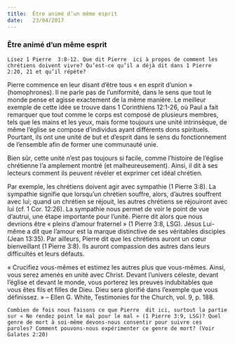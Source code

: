 ```yaml
---
title:  Être animé d’un même esprit
date:   23/04/2017
---
```


### Être animé d’un même esprit 

`Lisez 1 Pierre  3:8-12. Que dit Pierre  ici à propos de comment les chrétiens doivent vivre? Qu’est-ce qu’il a déjà dit dans 1 Pierre 2:20, 21 et qu’il répète?` 

Pierre  commence en leur disant d’être tous « en esprit d’union » (homophrones). Il ne parle pas de l’uniformité, dans le sens que tout le monde pense et agisse exactement de la même manière. Le meilleur exemple de cette idée se trouve dans 1 Corinthiens 12:1-26, où Paul a fait remarquer que tout comme le corps est composé de plusieurs membres, tels que les mains et les yeux, mais forme toujours une unité intrinsèque, de même l’église se compose d’individus ayant différents dons spirituels. Pourtant, ils ont une unité de but et d’esprit dans le sens du fonctionnement de l’ensemble afin de former une communauté unie. 

Bien sûr, cette unité n’est pas toujours si facile, comme l’histoire de l’église chrétienne l’a amplement montré (et malheureusement). Ainsi, il dit à ses lecteurs comment ils peuvent révéler et exprimer cet idéal chrétien. 

Par exemple, les chrétiens doivent agir avec sympathie (1 Pierre 3:8). La sympathie signifie que lorsqu’un chrétien souffre, alors, d’autres souffrent avec lui; quand un chrétien se réjouit, les autres chrétiens se réjouiront avec lui (cf. 1 Cor. 12:26). La sympathie nous permet de voir le point de vue d’autrui, une étape importante pour l’unité. Pierre dit alors que nous devrions être « pleins d’amour fraternel » (1 Pierre 3:8, LSG). Jésus Lui-même a dit que l’amour est la marque distinctive de ses véritables disciples (Jean 13:35). Par ailleurs, Pierre dit que les chrétiens auront un cœur bienveillant (1 Pierre 3:8). Ils auront compassion des autres dans leurs difficultés et leurs défauts. 

« Crucifiez vous-mêmes et estimez les autres plus que vous-mêmes. Ainsi, vous serez amenés en unité avec Christ. Devant l’univers céleste, devant l’église et devant le monde, vous porterez les preuves indubitables que vous êtes fils et filles de Dieu. Dieu sera glorifié dans l’exemple que vous définissez. » – Ellen G. White, Testimonies for the Church, vol. 9, p. 188.   

`Combien de fois nous faisons ce que Pierre  dit ici, surtout la partie sur « Ne rendez point le mal pour le mal » (1 Pierre 3:9, LSG)? Quel genre de mort à soi-même devons-nous consentir pour suivre ces paroles? Comment pouvons-nous expérimenter ce genre de mort? (Voir Galates 2:20)` 